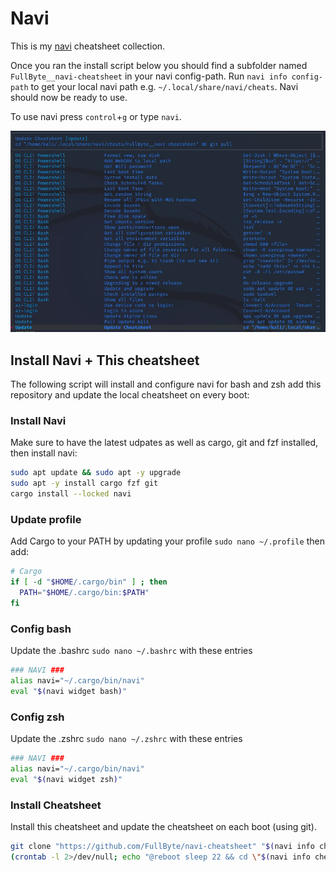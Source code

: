 # Navi

This is my [navi](https://github.com/denisidoro/navi) cheatsheet collection.

Once you ran the install script below you should find a subfolder named `FullByte__navi-cheatsheet` in your navi config-path. Run ```navi info config-path``` to get your local navi path e.g. `~/.local/share/navi/cheats`. Navi should now be ready to use.

To use navi press `control`+`g` or type `navi`.

![example](_navi-example.jpg)

## Install Navi + This cheatsheet

The following script will install and configure navi for bash and zsh add this repository and update the local cheatsheet on every boot:

### Install Navi

Make sure to have the latest udpates as well as cargo, git and fzf installed, then install navi:

```sh
sudo apt update && sudo apt -y upgrade
sudo apt -y install cargo fzf git
cargo install --locked navi
```

### Update profile

Add Cargo to your PATH by updating your profile ```sudo nano ~/.profile``` then add:

```sh
# Cargo
if [ -d "$HOME/.cargo/bin" ] ; then
  PATH="$HOME/.cargo/bin:$PATH"
fi
```

### Config bash

Update the .bashrc ```sudo nano ~/.bashrc``` with these entries

```sh
### NAVI ###
alias navi="~/.cargo/bin/navi"
eval "$(navi widget bash)"
```

### Config zsh

Update the .zshrc ```sudo nano ~/.zshrc``` with these entries

```sh
### NAVI ###
alias navi="~/.cargo/bin/navi"
eval "$(navi widget zsh)"
```

### Install Cheatsheet

Install this cheatsheet and update the cheatsheet on each boot (using git).

```sh
git clone "https://github.com/FullByte/navi-cheatsheet" "$(navi info cheats-path)/FullByte__navi-cheatsheet"
(crontab -l 2>/dev/null; echo "@reboot sleep 22 && cd \"$(navi info cheats-path)/FullByte__navi-cheatsheet\" && git pull") | crontab -
```
